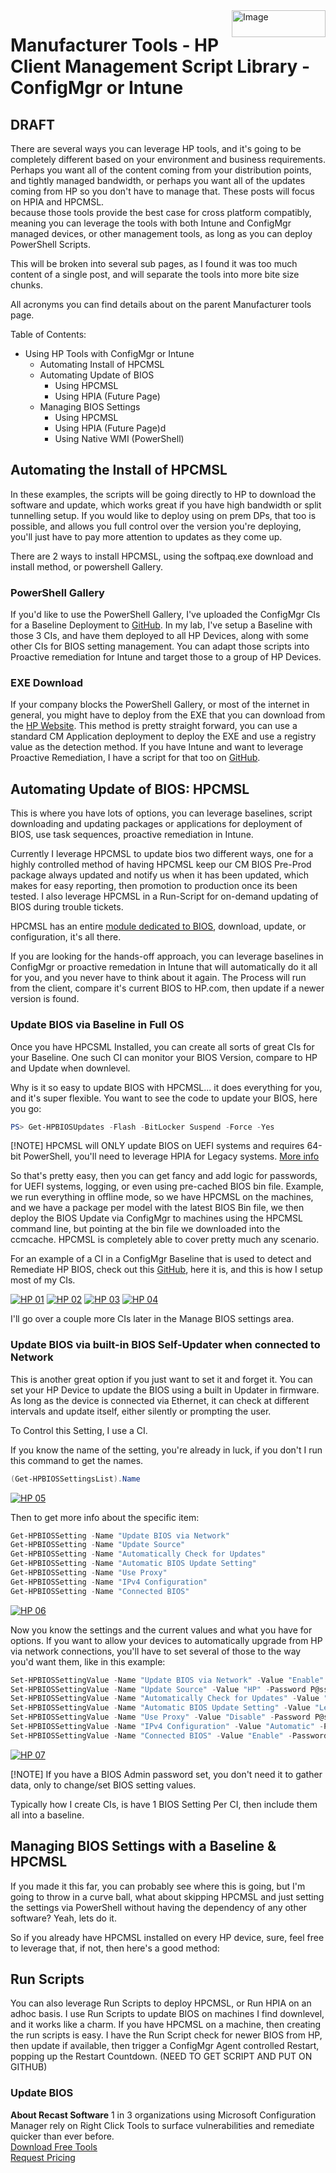 <img style="float: right;" src="https://www.recastsoftware.com/wp-content/uploads/2021/10/Recast-Logo-Dark_Horizontal.svg"  alt="Image" height="43" width="150">

# Manufacturer Tools - HP Client Management Script Library - ConfigMgr or Intune

## **DRAFT**

There are several ways you can leverage HP tools, and it's going to be completely different based on your environment and business requirements.  Perhaps you want all of the content coming from your distribution points, and tightly managed bandwidth, or perhaps you want all of the updates coming from HP so you don't have to manage that.  These posts will focus on HPIA and HPCMSL.  
because those tools provide the best case for cross platform compatibly, meaning you can leverage the tools with both Intune and ConfigMgr managed devices, or other management tools, as long as you can deploy PowerShell Scripts.

This will be broken into several sub pages, as I found it was too much content of a single post, and will separate the tools into more bite size chunks.

All acronyms you can find details about on the parent Manufacturer tools page.

Table of Contents:

- Using HP Tools with ConfigMgr or Intune
  - Automating Install of HPCMSL
  - Automating Update of BIOS
    - Using HPCMSL
    - Using HPIA (Future Page)
  - Managing BIOS Settings
    - Using HPCMSL
    - Using HPIA (Future Page)d
    - Using Native WMI (PowerShell)

## Automating the Install of HPCMSL

In these examples, the scripts will be going directly to HP to download the software and update, which works great if you have high bandwidth or split tunnelling setup.  If you would like to deploy using on prem DPs, that too is possible, and allows you full control over the version you're deploying, you'll just have to pay more attention to updates as they come up.

There are 2 ways to install HPCMSL, using the softpaq.exe download and install method, or powershell Gallery.  

### PowerShell Gallery

If you'd like to use the PowerShell Gallery, I've uploaded the ConfigMgr CIs for a Baseline Deployment to [GitHub](https://github.com/gwblok/garytown/tree/master/hardware/HP/ConfigItems).  In my lab, I've setup a Baseline with those 3 CIs, and have them deployed to all HP Devices, along with some other CIs for BIOS setting management.  You can adapt those scripts into Proactive remediation for Intune and target those to a group of HP Devices.

### EXE Download

If your company blocks the PowerShell Gallery, or most of the internet in general, you might have to deploy from the EXE that you can download from the [HP Website](https://www.hp.com/us-en/ads/clientmanagement/download.html).  This method is pretty straight forward, you can use a standard CM Application deployment to deploy the EXE and use a registry value as the detection method.  If you have Intune and want to leverage Proactive Remediation, I have a script for that too on [GitHub](https://github.com/gwblok/garytown/blob/master/Intune/Update-HPCSML.ps1).  
## Automating Update of BIOS: HPCMSL

This is where you have lots of options, you can leverage baselines, script downloading and updating packages or applications for deployment of BIOS, use task sequences, proactive remediation in Intune.

Currently I leverage HPCMSL to update bios two different ways, one for a highly controlled method of having HPCMSL keep our CM BIOS Pre-Prod package always updated and notify us when it has been updated, which makes for easy reporting, then promotion to production once its been tested.  I also leverage HPCMSL in a Run-Script for on-demand updating of BIOS during trouble tickets.

HPCMSL has an entire [module dedicated to BIOS](https://developers.hp.com/hp-client-management/doc/bios-and-device), download, update, or configuration, it's all there.

If you are looking for the hands-off approach, you can leverage baselines in ConfigMgr or proactive remedation in Intune that will automatically do it all for you, and you never have to think about it again. The Process will run from the client, compare it's current BIOS to HP.com, then update if a newer version is found.  

### Update BIOS via Baseline in Full OS

Once you have HPCSML Installed, you can create all sorts of great CIs for your Baseline.  One such CI can monitor your BIOS Version, compare to HP and Update when downlevel.

Why is it so easy to update BIOS with HPCMSL... it does everything for you, and it's super flexible.  You want to see the code to update your BIOS, here you go:

```PowerShell
PS> Get-HPBIOSUpdates -Flash -BitLocker Suspend -Force -Yes
```

[!NOTE] HPCMSL will ONLY update BIOS on UEFI systems and requires 64-bit PowerShell, you'll need to leverage HPIA for Legacy systems. [More info](https://developers.hp.com/hp-client-management/doc/Get%E2%80%90HPBiosUpdates)

So that's pretty easy, then you can get fancy and add logic for passwords, for UEFI systems, logging, or even using pre-cached BIOS bin file.  Example, we run everything in offline mode, so we have HPCMSL on the machines, and we have a package per model with the latest BIOS Bin file, we then deploy the BIOS Update via ConfigMgr to machines using the HPCMSL command line, but pointing at the bin file we downloaded into the ccmcache.  HPCMSL is completely able to cover pretty much any scenario.  

For an example of a CI in a ConfigMgr Baseline that is used to detect and Remediate HP BIOS, check out this [GitHub](https://github.com/gwblok/garytown/tree/master/hardware/HP/ConfigItems/HPManagementBaseline), here it is, and this is how I setup most of my CIs.

[![HP 01](media/HPBIOSCI01.png)](media/HPBIOSCI01.png)
[![HP 02](media/HPBIOSCI02.png)](media/HPBIOSCI02.png)
[![HP 03](media/HPBIOSCI03.png)](media/HPBIOSCI03.png)
[![HP 04](media/HPBIOSCI04.png)](media/HPBIOSCI04.png)

I'll go over a couple more CIs later in the Manage BIOS settings area.

### Update BIOS via built-in BIOS Self-Updater when connected to Network

This is another great option if you just want to set it and forget it.  You can set your HP Device to update the BIOS using a built in Updater in firmware.  As long as the device is connected via Ethernet, it can check at different intervals and update itself, either silently or prompting the user.

To Control this Setting, I use a CI.

If you know the name of the setting, you're already in luck, if you don't I run this command to get the names.

```PowerShell
(Get-HPBIOSSettingsList).Name
```
[![HP 05](media/HPBIOSCI05.png)](media/HPBIOSCI05.png)

Then to get more info about the specific item:

```PowerShell
Get-HPBIOSSetting -Name "Update BIOS via Network"
Get-HPBIOSSetting -Name "Update Source"
Get-HPBIOSSetting -Name "Automatically Check for Updates"
Get-HPBIOSSetting -Name "Automatic BIOS Update Setting"
Get-HPBIOSSetting -Name "Use Proxy"
Get-HPBIOSSetting -Name "IPv4 Configuration"
Get-HPBIOSSetting -Name "Connected BIOS"
```

[![HP 06](media/HPBIOSCI06.png)](media/HPBIOSCI06.png)

Now you know the settings and the current values and what you have for options.
If you want to allow your devices to automatically upgrade from HP via network connections, you'll have to set several of those to the way you'd want them, like in this example:

```PowerShell
Set-HPBIOSSettingValue -Name "Update BIOS via Network" -Value "Enable" -Password P@ssw0rd
Set-HPBIOSSettingValue -Name "Update Source" -Value "HP" -Password P@ssw0rd
Set-HPBIOSSettingValue -Name "Automatically Check for Updates" -Value "Monthly" -Password P@ssw0rd
Set-HPBIOSSettingValue -Name "Automatic BIOS Update Setting" -Value "Let user decide whether to install updates" -Password P@ssw0rd
Set-HPBIOSSettingValue -Name "Use Proxy" -Value "Disable" -Password P@ssw0rd
Set-HPBIOSSettingValue -Name "IPv4 Configuration" -Value "Automatic" -Password P@ssw0rd
Set-HPBIOSSettingValue -Name "Connected BIOS" -Value "Enable" -Password P@ssw0rd
 ```

[![HP 07](media/HPBIOSCI07.png)](media/HPBIOSCI07.png)

[!NOTE] If you have a BIOS Admin password set, you don't need it to gather data, only to change/set BIOS setting values.

Typically how I create CIs, is have 1 BIOS Setting Per CI, then include them all into a baseline.

## Managing BIOS Settings with a Baseline & HPCMSL

If you made it this far, you can probably see where this is going, but I'm going to throw in a curve ball, what about skipping HPCMSL and just setting the settings via PowerShell without having the dependency of any other software?  Yeah, lets do it.

So if you already have HPCMSL installed on every HP device, sure, feel free to leverage that, if not, then here's a good method:



## Run Scripts

You can also leverage Run Scripts to deploy HPCMSL, or Run HPIA on an adhoc basis.  I use Run Scripts to update BIOS on machines I find downlevel, and it works like a charm.  If you have HPCMSL on a machine, then creating the run scripts is easy.  I have the Run Script check for newer BIOS from HP, then update if available, then trigger a ConfigMgr Agent controlled Restart, popping up the Restart Countdown. (NEED TO GET SCRIPT AND PUT ON GITHUB)

### Update BIOS

**About Recast Software**
1 in 3 organizations using Microsoft Configuration Manager rely on Right Click Tools to surface vulnerabilities and remediate quicker than ever before.  
[Download Free Tools](https://www.recastsoftware.com/?utm_source=cmdocs&utm_medium=referral&utm_campaign=cmdocs#formarea)  
[Request Pricing](https://www.recastsoftware.com/pricing?utm_source=cmdocs&utm_medium=referral&utm_campaign=cmdocs)
